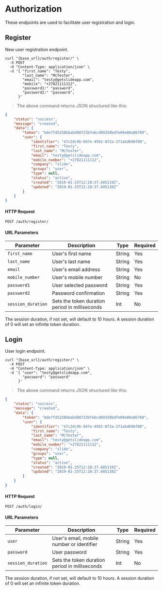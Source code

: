 # Authorization

These endpoints are used to facilitate user registration and login.

## Register

New user registration endpoint.

```shell
curl "{base_url}/auth/register/" \
  -X POST
  -H "Content-Type: application/json" \
  -d '{ "first_name": "Testy",
        "last_name": "McTester",
        "email": "testy@getslideapp.com",
        "mobile": "+27821111112",
        "password1:" "password",
        "password2:" "password",      
      }'
```

> The above command returns JSON structured like this:

```json
{
    "status": "success",
    "message": "created",
    "data": {
        "token": "bde7fd5258bbabd98723bfebcd09350bdfe09e80a86769",
        "user": {
            "identifier": "47c2dc9b-047e-4502-8f2a-271abd696f00",
            "first_name": "Testy",
            "last_name": "McTester",
            "email": "testy@getslideapp.com",
            "mobile_number": "+27821111112",
            "company": "slide",
            "groups": "user",
            "type": null,
            "status": "active",
            "created": "2019-01-25T12:28:37.605119Z",
            "updated": "2019-01-25T12:28:37.605138Z"
        }
    }
}
```

#### HTTP Request

`POST /auth/register/`

#### URL Parameters

Parameter | Description | Type | Required
--------- | ----------- | -----| --------
`first_name` | User's first name | String | Yes
`last_name` | User's last name| String | Yes
`email` | User's email address | String | Yes
`mobile_number` | User's mobile number | String | No
`password1` | User selected password | String | Yes
`password2` | Password confirmation | String | Yes
`session_duration` | Sets the token duration period in milliseconds | Int | No

<aside class="notice">
The session duration, if not set, will default to 10 hours. A session duration of 0 will set an infinite token duration.
</aside>

## Login

User login endpoint.

```shell
curl "{base_url}/auth/register/" \
  -X POST
  -H "Content-Type: application/json" \
  -d '{ "user": "testy@getslideapp.com",
        "password": "password"  
      }'
```

> The above command returns JSON structured like this:

```json
{
    "status": "success",
    "message": "created",
    "data": {
        "token": "bde7fd5258bbabd98723bfebcd09350bdfe09e80a86769",
        "user": {
            "identifier": "47c2dc9b-047e-4502-8f2a-271abd696f00",
            "first_name": "Testy",
            "last_name": "McTester",
            "email": "testy@getslideapp.com",
            "mobile_number": "+27821111112",
            "company": "slide",
            "groups": "user",
            "type": null,
            "status": "active",
            "created": "2019-01-25T12:28:37.605119Z",
            "updated": "2019-01-25T12:28:37.605138Z"
        }
    }
}
```

#### HTTP Request

`POST /auth/login/`

#### URL Parameters

Parameter | Description | Type | Required
--------- | ----------- | -----| --------
`user` | User's email, mobile number or identifier | String | Yes
`password` | User password | String | Yes
`session_duration` | Sets the token duration period in milliseconds | Int | No

<aside class="notice">
The session duration, if not set, will default to 10 hours. A session duration of 0 will set an infinite token duration.
</aside>
